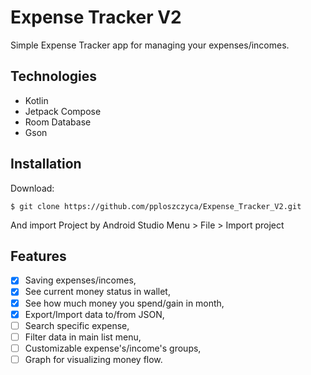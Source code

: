 # Expense Tracker V2
Simple Expense Tracker app for managing your expenses/incomes.

## Technologies
* Kotlin
* Jetpack Compose
* Room Database
* Gson

## Installation
Download:
```
$ git clone https://github.com/pploszczyca/Expense_Tracker_V2.git
```
And import Project by Android Studio Menu > File > Import project

## Features
- [X] Saving expenses/incomes,
- [X] See current money status in wallet,
- [X] See how much money you spend/gain in month,
- [X] Export/Import data to/from JSON,
- [ ] Search specific expense,
- [ ] Filter data in main list menu,
- [ ] Customizable expense's/income's groups,
- [ ] Graph for visualizing money flow.
